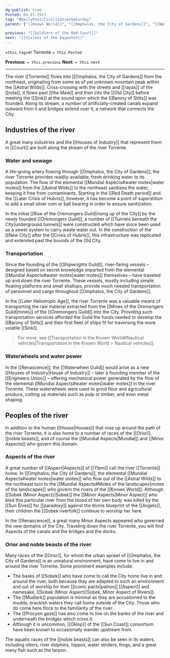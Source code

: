 ```yaml
---
dg-publish: true
Posted: 04.01.2023
tag: "#DailyPost/CivilizationSaturday"
parent: ["[[Known World]]", "[[Omphalos, the City of Gardens]]", "[[Waterways]]"]

previous: "[[Soldiers of the Red Court]]"
next: "[[Visions of the Daywatch]]"
---
```

`=this.tags`er Torrente
`= this.Posted`

**Previous:** `= this.previous`
**Next:** `= this.next`

---

The river [[Torrente]] flows into [[Omphalos, the City of Gardens]] from the northeast, originating from some as of yet unknown mountain peak within the [[Astral Wilds]]. Criss-crossing with the streets and [[rayas]] of the [[rota]], it flows past [[the Maw]] and then into the [[Old City]] before meeting the [[Sink]] at the sound upon which the [[Barony of Stilts]] was founded. Along its stream, a number of artificially-created canals expand outward from it and bridges extend over it, a network that connects the City.

## Industries of the river

A great many industries and the [[Houses of Industry]] that represent them in [[Court]] are built along the stream of the river Torrente.

### Water and sewage

A life-giving artery flowing through [[Omphalos, the City of Gardens]], the river Torrente provides readily-available, fresh drinking water to its population. The flow of the elemental [[Mundial Aspects#water motes|water motes]] from the [[Astral Wilds]] to the northeast sanitizes the water, keeping it free from contaminants. Starting in the [[Red Death period]] and the [[Later Crisis of Hubris]], however, it has become a point of superstition to add a small silver coin or ball bearing in order to ensure sanitization.

In the initial [[Rise of the Oremongers Guild|rising up of the City]] by the newly founded [[Oremongers Guild]], a number of [[Tunnels beneath the City|underground tunnels]] were constructed which have since been used as a sewer system to carry waste water out. In the construction of the [[New City]] after the [[Crisis of Hubris]], this infrastructure was replicated and extended past the bounds of the Old City.

### Transportation

Since the founding of the [[Shipwrights Guild]], river-faring vessels – designed based on secret knowledge imparted from the elemental [[Mundial Aspects#water motes|water motes]] themselves – have traveled up and down the river Torrente. These vessels, mostly including simple floating platforms and small shallops, provide much needed transportation of personnel and cargo throughout [[Omphalos, the City of Gardens]].

In the [[Later Heliotropic Age]], the river Torrente was a valuable means of transporting the raw material extracted from the [[Mines of the Oremongers Guild|mines]] of the [[Oremongers Guild]] into the City. Providing such transportation services afforded the Guild the funds needed to develop the [[Barony of Stilts]] and their first fleet of ships fit for traversing the more volatile [[Sink]].

> For more, see [[Transportation in the Known World#Nautical vehicles|Transportation in the Known World > Nautical vehicles]].

### Waterwheels and water power

In the [[Renascence]], the [[Waterwheel Guild]] would arise as a new [[Houses of Industry|House of Industry]] – later a founding member of the [[Engineers Union]] – offering mechanical power generated by the flow of the elemental [[Mundial Aspects#water motes|water motes]] in the river Torrente. These waterwheels were used to grind flour and agricultural produce, cutting up materials such as pulp or timber, and even metal shaping.

## Peoples of the river

In addition to the human [[House|Houses]] that rose up around the path of the river Torrente, it is also home to a number of races of the [[Orior]], [[noble beasts]], and of course the [[Mundial Aspects|Mundial]] and [[Minor Aspects]] who govern this domain.

### Aspects of the river

A great number of [[Aspect|Aspects]] of [[Ylem]] call the river [[Torrente]] home. In [[Omphalos, the City of Gardens]], the elemental [[Mundial Aspects#water motes|water motes]] who flow out of the [[Astral Wilds]] to the northeast turn to the [[Mundial Aspects#Motes of the landscapes|motes of the landscapes]] who govern the rivers of the [[Known World]]. Although [[Sobek (Minor Aspect)|Sobek]] the [[Minor Aspects|Minor Aspect]] who bled this particular river from the blood of her own body was killed by the [[Sun Elves]] for [[paradoxy]] against the divine blueprint of the [[Angels]], their children the [[Sobek riverfolk]] continue to worship her here.

In the [[Renascence]], a great many Minor Aspects appeared who governed the new domains of the City. Traveling down the river Torrente, you will find Aspects of the canals and the bridges and the docks.

### Orior and noble beasts of the river

Many races of the [[Orior]], for whom the urban sprawl of [[Omphalos, the City of Gardens]] is an unnatural environment, have come to live in and around the river Torrente. Some prominent examples include:
- The basks of [[Sobek]] who have come to call the City home live in and around the river, both because they are adapted to such an environment and out of worship for their [[iconic pacts|patron]] [[Aspect]] and namesake, [[Sobek (Minor Aspect)|Sobek, Minor Aspect of Rivers]].
- The [[Mudlark]] population is minimal as they are accustomed to the muddy, brackish waters they call home outside of the City. Those who do come here flock to the familiarity of the river.
- The [[Procyon gaze]] has also come to live on the banks of the river and underneath the bridges which cross it.
- Although it is uncommon, [[Oklop]] of the [[Sun Coast]] consortium have been known to occasionally wander upstream from.

The aquatic races of the [[noble beasts]] can also be seen in its waters, including otters, river dolphins, hippos, water striders, frogs, and a great many fish such as the tarpon.